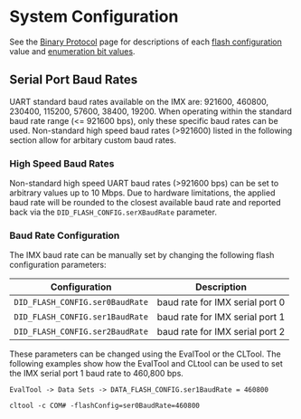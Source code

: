 # System Configuration

See the [Binary Protocol](../com-protocol/binary.md) page for descriptions of each [flash configuration](../../com-protocol/DID-descriptions/#did_flash_config) value and [enumeration bit values](../../com-protocol/DID-descriptions/#enumerations-and-defines).

## Serial Port Baud Rates

UART standard baud rates available on the IMX are: 921600, 460800, 230400, 115200, 57600, 38400, 19200.  When operating within the standard baud rate range (<= 921600 bps), only these specific baud rates can be used.  Non-standard high speed baud rates (>921600) listed in the following section allow for arbitary custom baud rates.

### High Speed Baud Rates

Non-standard high speed UART baud rates (>921600 bps) can be set to arbitrary values up to 10 Mbps.  Due to hardware limitations, the applied baud rate will be rounded to the closest available baud rate and reported back via the `DID_FLASH_CONFIG.serXBaudRate` parameter. 

### Baud Rate Configuration

The IMX baud rate can be manually set by changing the following flash configuration parameters:

| Configuration                   | Description                      |
| ------------------------------- | -------------------------------- |
| `DID_FLASH_CONFIG.ser0BaudRate` | baud rate for IMX serial port 0 |
| `DID_FLASH_CONFIG.ser1BaudRate` | baud rate for IMX serial port 1 |
| `DID_FLASH_CONFIG.ser2BaudRate` | baud rate for IMX serial port 2 |

These parameters can be changed using the EvalTool or the CLTool.  The following examples show how the EvalTool and CLtool can be used to set the IMX serial port 1 baud rate to 460,800 bps. 

`EvalTool -> Data Sets -> DATA_FLASH_CONFIG.ser1BaudRate = 460800`

```
cltool -c COM# -flashConfig=ser0BaudRate=460800
```

